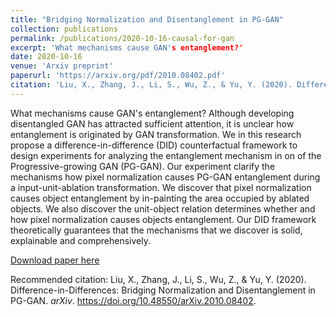 ```yaml
---
title: "Bridging Normalization and Disentanglement in PG-GAN"
collection: publications
permalink: /publications/2020-10-16-causal-for-gan
excerpt: 'What mechanisms cause GAN's entanglement?'
date: 2020-10-16
venue: 'Arxiv preprint'
paperurl: 'https://arxiv.org/pdf/2010.08402.pdf'
citation: 'Liu, X., Zhang, J., Li, S., Wu, Z., & Yu, Y. (2020). Difference-in-Differences: Bridging Normalization and Disentanglement in PG-GAN. arXiv. https://doi.org/10.48550/arXiv.2010.08402.'
---
```

What mechanisms cause GAN's entanglement? Although developing disentangled GAN has attracted sufficient attention, it is unclear how entanglement is originated by GAN transformation. We in this research propose a difference-in-difference (DID) counterfactual framework to design experiments for analyzing the entanglement mechanism in on of the Progressive-growing GAN (PG-GAN). Our experiment clarify the mechanisms how pixel normalization causes PG-GAN entanglement during a input-unit-ablation transformation. We discover that pixel normalization causes object entanglement by in-painting the area occupied by ablated objects. We also discover the unit-object relation determines whether and how pixel normalization causes objects entanglement. Our DID framework theoretically guarantees that the mechanisms that we discover is solid, explainable and comprehensively.

[Download paper here](https://arxiv.org/pdf/2010.08402.pdf)

Recommended citation: Liu, X., Zhang, J., Li, S., Wu, Z., & Yu, Y. (2020). Difference-in-Differences: Bridging Normalization and Disentanglement in PG-GAN. *arXiv*. https://doi.org/10.48550/arXiv.2010.08402.